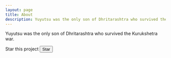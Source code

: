 ```yaml
---
layout: page
title: About
description: Yuyutsu was the only son of Dhritarashtra who survived the Kurukshetra war.
---
```


Yuyutsu was the only son of Dhritarashtra who survived the Kurukshetra war.

Star this project 
<a target="_blank" href="https://github.com/sharu725/yuyutsu">
<button>Star</button>
</a>
